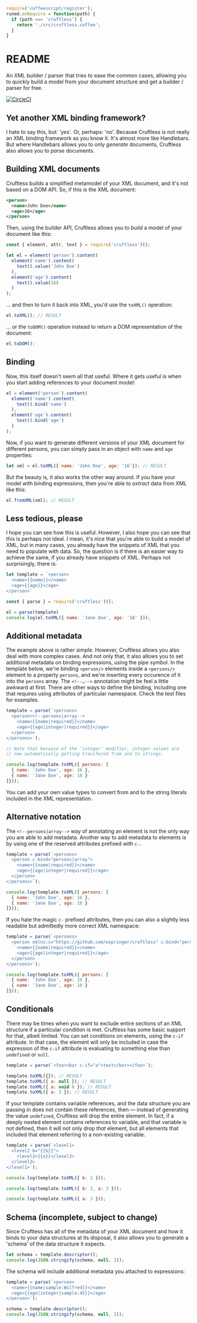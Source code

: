 ```javascript --hide
require('coffeescript/register');
runmd.onRequire = function(path) {
  if (path === 'cruftless') {
    return './src/cruftless.coffee';
  }
}
```

# README

An XML builder / parser that tries to ease the common cases, allowing you to quickly build a model from your document structure and get a builder / parser for free. 

[![CircleCI](https://circleci.com/gh/wspringer/cruftless.svg?style=svg&circle-token=310415870909bda5fde99f144c9c06cf979abfa9)](https://circleci.com/gh/wspringer/cruftless)


## Yet another XML binding framework?

I hate to say this, but: 'yes'. Or, perhaps: 'no'. Because Cruftless is not really an XML binding framework as you know it. It's almost more like Handlebars. But where Handlebars allows you to only *generate* documents, Cruftless also allows you to *parse* documents. 

## Building XML documents

Cruftless builds a simplified metamodel of your XML document, and it's not based on a DOM API. So, if this is the XML document:

```xml
<person>
  <name>John Doe</name>
  <age>16</age>
</person>
```

Then, using the builder API, Cruftless allows you to *build* a model of your document like this:

```javascript --run simple
const { element, attr, text } = require('cruftless')();

let el = element('person').content(
  element('name').content(
    text().value('John Doe')
  ),
  element('age').content(
    text().value(16)
  )
);
```

… and then to turn it back into XML, you'd use the `toXML()` operation:

```javascript --run simple
el.toXML(); // RESULT
```

… or the `toDOM()` operation instead to return a DOM representation of the document:

```javascript --run simple
el.toDOM(); 
```

## Binding

Now, this itself doesn't seem all that useful. Where it gets useful is when you start adding references to your document model:

```javascript --run simple
el = element('person').content(
  element('name').content(
    text().bind('name')
  ),
  element('age').content(
    text().bind('age')
  )
);
```

Now, if you want to generate different versions of your XML document for different persons, you can simply pass in an object with `name` and `age` properties:

```javascript --run simple
let xml = el.toXML({ name: 'John Doe', age: '16'}); // RESULT
```

But the beauty is, it also works the other way around. If you have your model with binding expressions, then you're able to *extract* data from XML like this:

```javascript --run simple
el.fromXML(xml); // RESULT
```

## Less tedious, please

I hope you can see how this is useful. However, I also hope you can see that this is perhaps not ideal. I mean, it's nice that you're able to build a model of XML, but in many cases, you already have the snippets of XML that you need to populate with data. So, the question is if there is an easier way to achieve the same, if you already have snippets of XML. Perhaps not surprisingly, there is:

```javascript --run simple
let template = `<person>
  <name>{{name}}</name>
  <age>{{age}}</age>
</person>`

const { parse } = require('cruftless')();

el = parse(template)
console.log(el.toXML({ name: 'Jane Doe', age: '18' }));
```

## Additional metadata

The example above is rather simple. However, Cruftless allows you also deal with more complex cases. And not only that, it also allows you to set additional metadata on binding expressions, using the pipe symbol. In the template below, we're binding `<person/>` elements inside a `<persons/>` element to a property `persons`, and we're inserting every occurence of it into the `persons` array. The `<!--…-->` annotation might be feel a little awkward at first. There are other ways to define the binding, including one that requires using attributes of particular namespace. Check the test files for examples.

```javascript --run simple
template = parse(`<persons>
  <person><!--persons|array-->
    <name>{{name|required}}</name>
    <age>{{age|integer|required}}</age>
  </person>
</persons>`);

// Note that because of the 'integer' modifier, integer values are 
// now automatically getting transfered from and to strings.

console.log(template.toXML({ persons: [
  { name: 'John Doe', age: 16 },
  { name: 'Jane Doe', age: 18 }
]}));
```

You can add your own value types to convert from and to the string literals included in the XML representation. 

## Alternative notation

The `<!--persons|array-->` way of annotating an element is not the only way you are able to add metadata. Another way to add metadata to elements is by using one of the reserved attributes prefixed with `c-`. 

```javascript --run simple
template = parse(`<persons>
  <person c-bind="persons|array">
    <name>{{name|required}}</name>
    <age>{{age|integer|required}}</age>
  </person>
</persons>`);

console.log(template.toXML({ persons: [
  { name: 'John Doe', age: 16 },
  { name: 'Jane Doe', age: 18 }
]}));
```

If you hate the magic `c-` prefixed attributes, then you can also a slightly less readable but admittedly more correct XML namespace:

```javascript --run simple
template = parse(`<persons>
  <person xmlns:c="https://github.com/wspringer/cruftless" c:bind="persons|array">
    <name>{{name|required}}</name>
    <age>{{age|integer|required}}</age>
  </person>
</persons>`);

console.log(template.toXML({ persons: [
  { name: 'John Doe', age: 16 },
  { name: 'Jane Doe', age: 18 }
]}));
```

## Conditionals

There may be times when you want to exclude entire sections of an XML structure if a particular condition is met. Cruftless has some basic support for that, albeit limited. You can set conditions on elements, using the `c-if` attribute. In that case, the element will only be included in case the expression of the `c-if` attribute is evaluating to something else than `undefined` or `null`.

```javascript --run simple
template = parse(`<foo><bar c-if="a">text</bar></foo>`);

template.toXML({}); // RESULT
template.toXML({ a: null }); // RESULT
template.toXML({ a: void 0 }); // RESULT
template.toXML({ a: 3 }); // RESULT
```

If your template contains variable references, and the data structure you are passing in does not contain these references, then — instead of generating the value `undefined`, Cruftless will drop the entire element. In fact, if a deeply nested element contains references to variable, and that variable is not defined, then it will not only drop *that* element, but all elements that included that element referring to a non-existing variable. 

```javascript --run simple
template = parse(`<level1>
  <level2 b="{{b}}">
    <level3>{{a}}</level3>
  </level2>
</level1>`);

console.log(template.toXML({ b: 2 }));
```

```javascript --run simple
console.log(template.toXML({ b: 2, a: 3 }));
```

```javascript --run simple
console.log(template.toXML({ a: 3 }));
```

## Schema (incomplete, subject to change)

Since Cruftless has all of the metadata of your XML document and how it binds to your data structures at its disposal, it also allows you to generate a 'schema' of the data structure it expects. 
  
```javascript --run simple
let schema = template.descriptor();
console.log(JSON.stringify(schema, null, 2));
```  

The schema will include additional metadata you attached to expressions:

```javascript --run simple
template = parse(`<person>
  <name>{{name|sample:Wilfred}}</name>
  <age>{{age|integer|sample:45}}</age>
</person>`);

schema = template.descriptor();
console.log(JSON.stringify(schema, null, 2));
```



